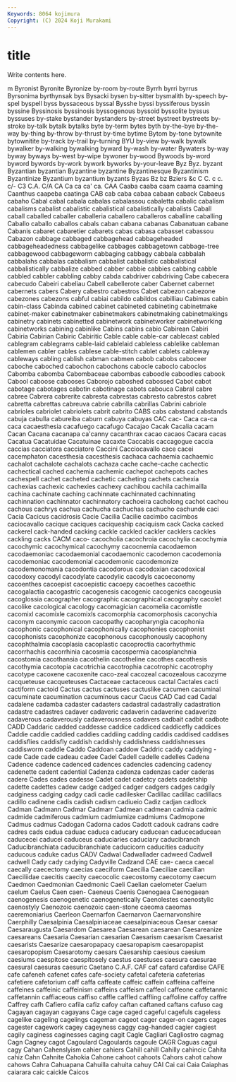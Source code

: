 ```yaml
---
Keywords: 8064 kojimura
Copyright: (C) 2024 Koji Murakami
---
```


# title

Write contents here.



m Byronist Byronite Byronize
by-room by-route Byrrh byrri byrrus Byrsonima byrthynsak bys Bysacki bysen
by-sitter bysmalith by-speech by-spel byspell byss byssaceous byssal Bysshe byssi
byssiferous byssin byssine Byssinosis byssinosis byssogenous byssoid byssolite byssus byssuses
by-stake bystander bystanders by-street bystreet bystreets by-stroke by-talk bytalk bytalks
byte by-term bytes byth by-the-bye by-the-way by-thing by-throw by-thrust by-time
bytime Bytom by-tone bytownite bytownitite by-track by-trail by-turning BYU by-view
by-walk bywalk bywalker by-walking bywalking byward by-wash by-water Bywaters by-way
byway byways by-west by-wipe bywoner by-wood Bywoods by-word byword bywords
by-work bywork byworks by-your-leave Byz Byz. byzant Byzantian byzantian Byzantine
byzantine Byzantinesque Byzantinism Byzantinize Byzantium byzantium byzants Byzas Bz bz
Bziers &c C C. c c. c/- C3 C.A. C/A
CA Ca ca ca' ca. CAA Caaba caaba caam caama
caaming Caanthus caapeba caatinga CAB cab caba cabaa cabaan caback
Cabaeus cabaho Cabal cabal cabala cabalas cabalassou cabaletta cabalic cabalism
cabalisms cabalist cabalistic cabalistical cabalistically cabalists Caball caball caballed caballer
caballeria caballero caballeros caballine caballing Caballo caballo caballos cabals caban
cabana cabanas Cabanatuan cabane Cabanis cabaret cabaretier cabarets cabas cabasa
cabasset cabassou Cabazon cabbage cabbaged cabbagehead cabbageheaded cabbageheadedness cabbagelike cabbages
cabbagetown cabbage-tree cabbagewood cabbageworm cabbaging cabbagy cabbala cabbalah cabbalahs cabbalas
cabbalism cabbalist cabbalistic cabbalistical cabbalistically cabbalize cabbed cabber cabbie cabbies
cabbing cabble cabbled cabbler cabbling cabby cabda cabdriver cabdriving Cabe
cabecera cabecudo Cabeiri cabeliau Cabell cabellerote caber Cabernet cabernet cabernets
cabers Cabery cabestro cabestros Cabet cabezon cabezone cabezones cabezons cabful
cabiai cabildo cabildos cabilliau Cabimas cabin cabin-class Cabinda cabined cabinet
cabineted cabineting cabinetmake cabinet-maker cabinetmaker cabinetmakers cabinetmaking cabinetmakings cabinetry cabinets
cabinetted cabinetwork cabinetworker cabinetworking cabinetworks cabining cabinlike Cabins cabins cabio
Cabirean Cabiri Cabiria Cabirian Cabiric Cabiritic Cable cable cable-car cablecast
cabled cablegram cablegrams cable-laid cablelaid cableless cablelike cableman cablemen cabler
cables cablese cable-stitch cablet cablets cableway cableways cabling cablish cabman
cabmen cabob cabobs caboceer caboche caboched cabochon cabochons cabocle caboclo
caboclos Cabomba cabomba Cabombaceae cabombas caboodle caboodles cabook Cabool caboose
cabooses Caborojo caboshed cabossed Cabot cabot cabotage cabotages cabotin cabotinage
cabots cabouca Cabral cabre cabree Cabrera cabrerite cabresta cabrestas cabresto
cabrestos cabret cabretta cabrettas cabreuva cabrie cabrilla cabrillas Cabrini cabriole
cabrioles cabriolet cabriolets cabrit cabrito CABS cabs cabstand cabstands cabuja
cabulla cabureiba caburn cabuya cabuyas CAC cac- Caca ca-ca caca
cacaesthesia cacafuego cacafugo Cacajao Cacak Cacalia cacam Cacan Cacana cacanapa
ca'canny cacanthrax cacao cacaos Cacara cacas Cacatua Cacatuidae Cacatuinae cacaxte
Caccabis caccagogue caccia caccias cacciatora cacciatore Caccini Cacciocavallo cace cacei
cacemphaton cacesthesia cacesthesis cachaca cachaemia cachaemic cachalot cachalote cachalots cachaza
cache cache-cache cachectic cachectical cached cachemia cachemic cachepot cachepots caches
cachespell cachet cacheted cachetic cacheting cachets cachexia cachexias cachexic cachexies
cachexy cachibou cachila cachimailla cachina cachinate caching cachinnate cachinnated cachinnating
cachinnation cachinnator cachinnatory cachoeira cacholong cachot cachou cachous cachrys cachua
cachucha cachuchas cachucho cachunde caci Cacia Cacicus cacidrosis Cacie Cacilia
Cacilie cacimbo cacimbos caciocavallo cacique caciques caciqueship caciquism cack Cacka
cacked cackerel cack-handed cacking cackle cackled cackler cacklers cackles cackling
cacks CACM caco- cacocholia cacochroia cacochylia cacochymia cacochymic cacochymical cacochymy
cacocnemia cacodaemon cacodaemoniac cacodaemonial cacodaemonic cacodemon cacodemonia cacodemoniac cacodemonial cacodemonic
cacodemonize cacodemonomania cacodontia cacodorous cacodoxian cacodoxical cacodoxy cacodyl cacodylate cacodylic
cacodyls cacoeconomy cacoenthes cacoepist cacoepistic cacoepy cacoethes cacoethic cacogalactia cacogastric
cacogenesis cacogenic cacogenics cacogeusia cacoglossia cacographer cacographic cacographical cacography cacolet
cacolike cacological cacology cacomagician cacomelia cacomistle cacomixl cacomixle cacomixls cacomorphia
cacomorphosis caconychia caconym caconymic cacoon cacopathy cacopharyngia cacophonia cacophonic cacophonical
cacophonically cacophonies cacophonist cacophonists cacophonize cacophonous cacophonously cacophony cacophthalmia cacoplasia
cacoplastic cacoproctia cacorhythmic cacorrhachis cacorrhinia cacosmia cacospermia cacosplanchnia cacostomia cacothansia
cacothelin cacotheline cacothes cacothesis cacothymia cacotopia cacotrichia cacotrophia cacotrophic cacotrophy
cacotype cacoxene cacoxenite caco-zeal cacozeal cacozealous cacozyme cacqueteuse cacqueteuses Cactaceae
cactaceous cactal Cactales cacti cactiform cactoid Cactus cactus cactuses cactuslike
cacumen cacuminal cacuminate cacumination cacuminous cacur Cacus CAD Cad cad
Cadal cadalene cadamba cadaster cadasters cadastral cadastrally cadastration cadastre cadastres
cadaver cadaveric cadaverin cadaverine cadaverize cadaverous cadaverously cadaverousness cadavers cadbait
cadbit cadbote CADD Caddaric cadded caddesse caddice caddiced caddicefly caddices
Caddie caddie caddied caddies caddiing cadding caddis caddised caddises caddisflies
caddisfly caddish caddishly caddishness caddishnesses caddisworm caddle Caddo Caddoan caddow
Caddric caddy caddying -cade Cade cade cadeau cadee Cadel Cadell
cadelle cadelles Cadena Cadence cadence cadenced cadences cadencies cadencing cadency
cadenette cadent cadential Cadenza cadenza cadenzas cader caderas cadere Cades
cades cadesse Cadet cadet cadetcy cadets cadetship cadette cadettes cadew
cadge cadged cadger cadgers cadges cadgily cadginess cadging cadgy cadi
cadie cadilesker Cadillac cadillac cadillacs cadillo cadinene cadis cadish cadism
cadiueio Cadiz cadjan cadlock Cadman Cadmann Cadmar Cadmarr Cadmean cadmean
cadmia cadmic cadmide cadmiferous cadmium cadmiumize cadmiums Cadmopone Cadmus cadmus
Cadogan Cadorna cados Cadott cadouk cadrans cadre cadres cads cadua
caduac caduca caducary caducean caducecaducean caducecei caducei caduceus caduciaries caduciary
caducibranch Caducibranchiata caducibranchiate caducicorn caducities caducity caducous caduke cadus CADV
Cadwal Cadwallader cadweed Cadwell cadwell Cady cady cadying Cadyville Cadzand
CAE cae- caeca caecal caecally caecectomy caecias caeciform Caecilia Caeciliae
caecilian Caeciliidae caecitis caecity caecocolic caecostomy caecotomy caecum Caedmon Caedmonian
Caedmonic Caeli Caelian caelometer Caelum caelum Caelus Caen caen- Caeneus
Caenis Caenogaea Caenogaean caenogenesis caenogenetic caenogenetically Caenolestes caenostylic caenostyly Caenozoic
caenozoic caen-stone caeoma caeomas caeremoniarius Caerleon Caernarfon Caernarvon Caernarvonshire Caerphilly
Caesalpinia Caesalpiniaceae caesalpiniaceous Caesar caesar Caesaraugusta Caesardom Caesarea Caesarean caesarean
Caesareanize caesareans Caesaria Caesarian caesarian Caesarism caesarism Caesarist caesarists Caesarize
caesaropapacy caesaropapism caesaropapist caesaropopism Caesarotomy caesars Caesarship caesious caesium caesiums
caespitose caespitosely caestus caestuses caesura caesurae caesural caesuras caesuric Caetano
C.A.F. CAF caf cafard cafardise CAFE cafe cafeneh cafenet cafes
cafe-society cafetal cafeteria cafeterias cafetiere cafetorium caff caffa caffeate caffeic
caffein caffeina caffeine caffeines caffeinic caffeinism caffeins caffeism caffeol caffeone
caffetannic caffetannin caffiaceous caffiso caffle caffled caffling caffoline caffoy caffre
Caffrey cafh Cafiero cafila cafiz cafoy caftan caftaned caftans cafuso
cag Cagayan cagayan cagayans Cage cage caged cageful cagefuls cageless
cagelike cageling cagelings cageman cageot cager cager-on cagers cages cagester
cagework cagey cageyness caggy cag-handed cagier cagiest cagily caginess caginesses
caging cagit Cagle Cagliari Cagliostro cagmag Cagn Cagney cagot Cagoulard
Cagoulards cagoule CAGR Caguas cagui cagy Cahan Cahenslyism cahier cahiers
Cahill cahill Cahilly cahincic Cahita cahiz Cahn Cahnite Cahokia Cahone
cahoot cahoots Cahors cahot cahow cahows Cahra Cahuapana Cahuilla cahuita
cahuy CAI Cai cai Caia Caiaphas caiarara caic caickle Caicos
